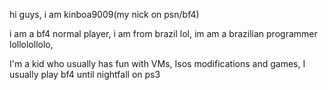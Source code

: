 hi guys, i am kinboa9009(my nick on psn/bf4)

i am a bf4 normal player, i am from brazil lol, im am a brazilian programmer lollolollolo, 

I'm a kid who usually has fun with VMs, Isos modifications and games, I usually play bf4 until nightfall on ps3
